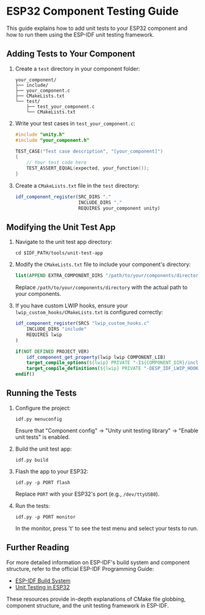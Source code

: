 # ESP32 Component Testing Guide

This guide explains how to add unit tests to your ESP32 component and how to run them using the ESP-IDF unit testing framework.

## Adding Tests to Your Component

1. Create a `test` directory in your component folder:

   ```
   your_component/
   ├── include/
   ├── your_component.c
   ├── CMakeLists.txt
   └── test/
       ├── test_your_component.c
       └── CMakeLists.txt
   ```

2. Write your test cases in `test_your_component.c`:

   ```c
   #include "unity.h"
   #include "your_component.h"

   TEST_CASE("Test case description", "[your_component]")
   {
       // Your test code here
       TEST_ASSERT_EQUAL(expected, your_function());
   }
   ```

3. Create a `CMakeLists.txt` file in the `test` directory:

   ```cmake
   idf_component_register(SRC_DIRS "."
                          INCLUDE_DIRS "."
                          REQUIRES your_component unity)
   ```

## Modifying the Unit Test App

1. Navigate to the unit test app directory:

   ```
   cd $IDF_PATH/tools/unit-test-app
   ```

2. Modify the `CMakeLists.txt` file to include your component's directory:

   ```cmake
   list(APPEND EXTRA_COMPONENT_DIRS "/path/to/your/components/directory")
   ```

   Replace `/path/to/your/components/directory` with the actual path to your components.

3. If you have custom LWIP hooks, ensure your `lwip_custom_hooks/CMakeLists.txt` is configured correctly:

   ```cmake
   idf_component_register(SRCS "lwip_custom_hooks.c"
       INCLUDE_DIRS "include"
       REQUIRES lwip
   )

   if(NOT DEFINED PROJECT_VER)
       idf_component_get_property(lwip lwip COMPONENT_LIB)
       target_compile_options(${lwip} PRIVATE "-I${COMPONENT_DIR}/include")
       target_compile_definitions(${lwip} PRIVATE "-DESP_IDF_LWIP_HOOK_FILENAME=\"lwip_custom_hooks.h\"")
   endif()
   ```

## Running the Tests

1. Configure the project:

   ```
   idf.py menuconfig
   ```

   Ensure that "Component config" -> "Unity unit testing library" -> "Enable unit tests" is enabled.

2. Build the unit test app:

   ```
   idf.py build
   ```

3. Flash the app to your ESP32:

   ```
   idf.py -p PORT flash
   ```

   Replace `PORT` with your ESP32's port (e.g., `/dev/ttyUSB0`).

4. Run the tests:

   ```
   idf.py -p PORT monitor
   ```

   In the monitor, press 't' to see the test menu and select your tests to run.

## Further Reading


For more detailed information on ESP-IDF's build system and component structure, refer to the official ESP-IDF Programming Guide:

- [ESP-IDF Build System](https://docs.espressif.com/projects/esp-idf/en/stable/esp32/api-guides/build-system.html#cmake-file-globbing)
- [Unit Testing in ESP32](https://docs.espressif.com/projects/esp-idf/en/latest/esp32/api-guides/unit-tests.html)

These resources provide in-depth explanations of CMake file globbing, component structure, and the unit testing framework in ESP-IDF.
